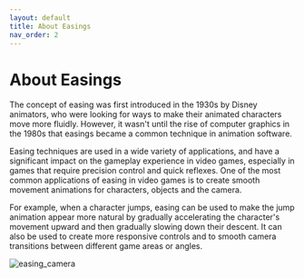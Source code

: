 ```yaml
---
layout: default
title: About Easings
nav_order: 2
---
```


# About Easings

The concept of easing was first introduced in the 1930s by Disney animators, who were looking for ways to make their animated characters move more fluidly. However, it wasn't until the rise of computer graphics in the 1980s that easings became a common technique in animation software.

Easing techniques are used in a wide variety of applications, and have a significant impact on the gameplay experience in video games, especially in games that require precision control and quick reflexes. One of the most common applications of easing in video games is to create smooth movement animations for characters, objects and the camera.

For example, when a character jumps, easing can be used to make the jump animation appear more natural by gradually accelerating the character's movement upward and then gradually slowing down their descent. It can also be used to create more responsive controls and to smooth camera transitions between different game areas or angles.

![easing_camera](https://github.com/Hekbas/Easings_and_Splines_Research/blob/WebPage_New/assets/images/easing_camera.gif)
